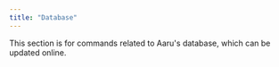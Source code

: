 ```yaml
---
title: "Database"
---
```


This section is for commands related to Aaru's database, which can be updated online.